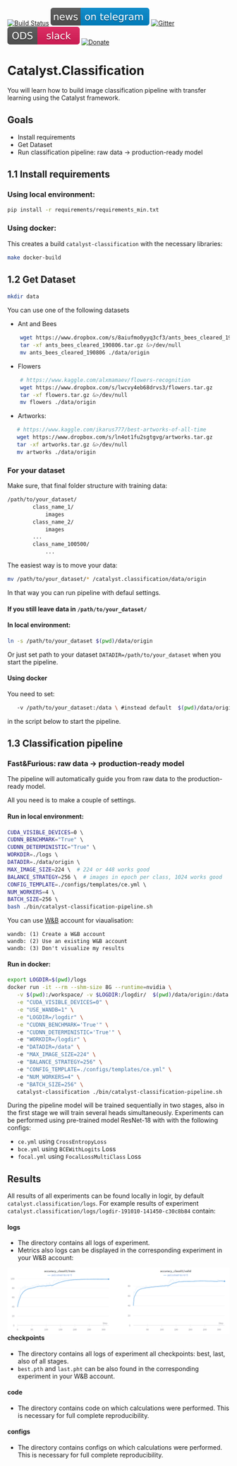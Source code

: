 [![Build Status](https://travis-ci.com/catalyst-team/classification.svg?branch=master)](https://travis-ci.com/catalyst-team/classification)
[![Telegram](./pics/telegram.svg)](https://t.me/catalyst_team)
[![Gitter](https://badges.gitter.im/catalyst-team/community.svg)](https://gitter.im/catalyst-team/community?utm_source=badge&utm_medium=badge&utm_campaign=pr-badge)
[![Slack](./pics/slack.svg)](https://opendatascience.slack.com/messages/CGK4KQBHD)
[![Donate](https://raw.githubusercontent.com/catalyst-team/catalyst-pics/master/third_party_pics/patreon.png)](https://www.patreon.com/catalyst_team)

# Catalyst.Classification

You will learn how to build image classification pipeline with transfer learning using the Catalyst framework.

## Goals
- Install requirements
- Get Dataset
- Run classification pipeline: raw data → production-ready model

## 1.1 Install requirements

### Using local environment: 

```bash
pip install -r requirements/requirements_min.txt
```

### Using docker:

This creates a build `catalyst-classification` with the necessary libraries:
```bash
make docker-build
```

## 1.2 Get Dataset

```bash
mkdir data
```
You can use one of the following datasets

* Ant and Bees
```bash
    wget https://www.dropbox.com/s/8aiufmo0yyq3cf3/ants_bees_cleared_190806.tar.gz
    tar -xf ants_bees_cleared_190806.tar.gz &>/dev/null
    mv ants_bees_cleared_190806 ./data/origin
 ```
* Flowers
```bash
    # https://www.kaggle.com/alxmamaev/flowers-recognition
    wget https://www.dropbox.com/s/lwcvy4eb68drvs3/flowers.tar.gz
    tar -xf flowers.tar.gz &>/dev/null
    mv flowers ./data/origin
 ```

* Artworks:
 ```bash
    # https://www.kaggle.com/ikarus777/best-artworks-of-all-time
    wget https://www.dropbox.com/s/ln4ot1fu2sgtgvg/artworks.tar.gz
    tar -xf artworks.tar.gz &>/dev/null
    mv artworks ./data/origin
```

### For your dataset

Make sure, that final folder structure with training data:
```bash
/path/to/your_dataset/
        class_name_1/
            images
        class_name_2/
            images
        ...
        class_name_100500/
            ...
```
The easiest way is to move your data:
```bash
mv /path/to/your_dataset/* /catalyst.classification/data/origin 
``` 
In that way you can run pipeline with defaul settings. 

#### If you still leave data in `/path/to/your_dataset/` 
#### In local environment:

```bash
ln -s /path/to/your_dataset $(pwd)/data/origin
```
Or just set path to your dataset `DATADIR=/path/to/your_dataset` when you start the pipeline.

#### Using docker

You need to set:

```bash
   -v /path/to/your_dataset:/data \ #instead default  $(pwd)/data/origin:/data
 ```
 in the script below to start the pipeline.

## 1.3 Classification pipeline
### Fast&Furious: raw data → production-ready model

The pipeline will automatically guide you from raw data to the production-ready model. 

All you need is to make a couple of settings.
#### Run in local environment: 

```bash	
CUDA_VISIBLE_DEVICES=0 \	
CUDNN_BENCHMARK="True" \	
CUDNN_DETERMINISTIC="True" \	
WORKDIR=./logs \	
DATADIR=./data/origin \	
MAX_IMAGE_SIZE=224 \  # 224 or 448 works good	
BALANCE_STRATEGY=256 \  # images in epoch per class, 1024 works good	
CONFIG_TEMPLATE=./configs/templates/ce.yml \	
NUM_WORKERS=4 \	
BATCH_SIZE=256 \	
bash ./bin/catalyst-classification-pipeline.sh	
```
You can use [W&B](https://www.wandb.com/) account for viaualisation:

```
wandb: (1) Create a W&B account
wandb: (2) Use an existing W&B account
wandb: (3) Don't visualize my results
```

#### Run in docker:

```bash
export LOGDIR=$(pwd)/logs
docker run -it --rm --shm-size 8G --runtime=nvidia \
   -v $(pwd):/workspace/ -v $LOGDIR:/logdir/  $(pwd)/data/origin:/data \
   -e "CUDA_VISIBLE_DEVICES=0" \
   -e "USE_WANDB=1" \
   -e "LOGDIR=/logdir" \
   -e "CUDNN_BENCHMARK='True'" \	
   -e "CUDNN_DETERMINISTIC='True'" \	
   -e "WORKDIR=/logdir" \	
   -e "DATADIR=/data" \	
   -e "MAX_IMAGE_SIZE=224" \  	
   -e "BALANCE_STRATEGY=256" \ 	
   -e "CONFIG_TEMPLATE=./configs/templates/ce.yml" \	
   -e "NUM_WORKERS=4" \	
   -e "BATCH_SIZE=256" \	
   catalyst-classification ./bin/catalyst-classification-pipeline.sh
```

During the pipeline model will be trained sequentially in two stages, also in the first stage we will train several heads simultaneously.
Experiments can be performed using pre-trained model ResNet-18 with with the following configs:
- `ce.yml`  using `CrossEntropyLoss`
- `bce.yml` using `BCEWithLogits` Loss
- `focal.yml` using `FocalLossMultiClass` Loss


## Results
All results of all experiments can be found locally in logir, by default `catalyst.classification/logs`. For example results of experiment `catalyst.classification/logs/logdir-191010-141450-c30c8b84` contain:

#### logs 
* The directory contains all logs of experiment.
* Metrics also logs can be displayed in the corresponding experiment in your W&B account:
<img src="/pics/metrics.png" title="classification metrics"  align="left">

#### checkpoints
*  The directory contains all logs of experiment all checkpoints: best, last, also of all stages.
* `best.pth` and `last.pht` can be also found in the corresponding experiment in your W&B account.
 
#### code
*  The directory contains code on which calculations were performed. This is necessary for full complete reproducibility.

#### configs
*  The directory contains configs on which calculations were performed. This is necessary for full complete reproducibility.
